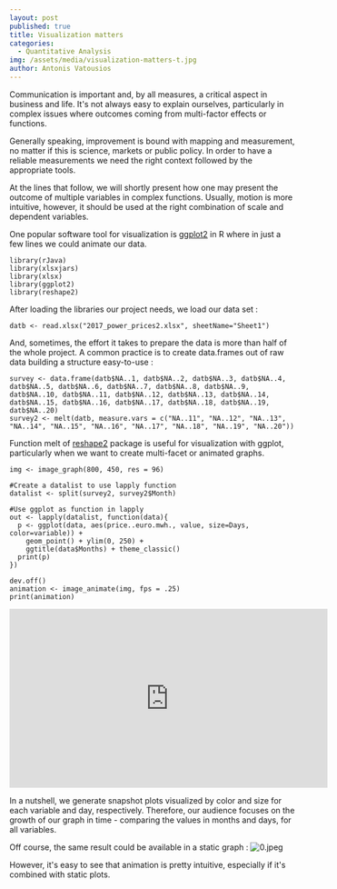 ```yaml
---
layout: post
published: true
title: Visualization matters
categories:
  - Quantitative Analysis
img: /assets/media/visualization-matters-t.jpg
author: Antonis Vatousios
---
```

Communication is important and, by all measures, a critical aspect in business and life. It's not always easy to explain ourselves, particularly in complex issues where outcomes coming from multi-factor effects or functions.

Generally speaking, improvement is bound with mapping and measurement, no matter if this is science, markets or public policy. In order to have a reliable measurements we need the right context followed by the appropriate tools.

At the lines that follow, we will shortly present how one may present the outcome of multiple variables in complex functions. Usually, motion is more intuitive, however, it should be used at the right combination of scale and dependent variables.

One popular software tool for visualization is [ggplot2](http://ggplot2.org/) in R where in just a few lines we could animate our data.

	library(rJava)
	library(xlsxjars)
	library(xlsx)
	library(ggplot2)
	library(reshape2)

After loading the libraries our project needs, we load our data set :

	datb <- read.xlsx("2017_power_prices2.xlsx", sheetName="Sheet1")

And, sometimes, the effort it takes to prepare the data is more than half of the whole project. A common practice is to create data.frames out of raw data building a structure easy-to-use :

	survey <- data.frame(datb$NA..1, datb$NA..2, datb$NA..3, datb$NA..4, datb$NA..5, datb$NA..6, datb$NA..7, datb$NA..8, datb$NA..9, datb$NA..10, datb$NA..11, datb$NA..12, datb$NA..13, datb$NA..14, datb$NA..15, datb$NA..16, datb$NA..17, datb$NA..18, datb$NA..19, datb$NA..20)
	survey2 <- melt(datb, measure.vars = c("NA..11", "NA..12", "NA..13", "NA..14", "NA..15", "NA..16", "NA..17", "NA..18", "NA..19", "NA..20"))

Function melt of [reshape2](http://seananderson.ca/2013/10/19/reshape.html) package is useful for visualization with ggplot, particularly when we want to create multi-facet or animated graphs.

	img <- image_graph(800, 450, res = 96)

	#Create a datalist to use lapply function
	datalist <- split(survey2, survey2$Month)

	#Use ggplot as function in lapply
	out <- lapply(datalist, function(data){
  	  p <- ggplot(data, aes(price..euro.mwh., value, size=Days, color=variable)) +
        geom_point() + ylim(0, 250) + 
        ggtitle(data$Months) + theme_classic()
      print(p)
	})

	dev.off()
	animation <- image_animate(img, fps = .25)
	print(animation)

<iframe width="560" height="315" src="https://www.youtube-nocookie.com/embed/GRnVnCiFumM?rel=0" frameborder="0" allow="autoplay; encrypted-media" allowfullscreen></iframe>

In a nutshell, we generate snapshot plots visualized by color and size for each variable and day, respectively. Therefore, our audience focuses on the growth of our graph in time - comparing the values in months and days, for all variables.

Off course, the same result could be available in a static graph :
![0.jpeg]({{site.baseurl}}/assets/media/0.jpeg)

However, it's easy to see that animation is pretty intuitive, especially if it's combined with static plots.
